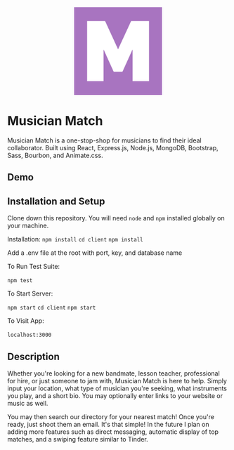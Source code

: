 <div align="center" margin-bottom="20px">
    <img src="client/src/images/mm_logo.png" alt="Logo" width="200" />
</div>

# Musician Match

Musician Match is a one-stop-shop for musicians to find their ideal collaborator. Built using React, Express.js, Node.js, MongoDB, Bootstrap, Sass, Bourbon, and Animate.css.

## Demo

<!-- ![Demo Animation](../assets/client/src/assets/images/mmgif1.gif) -->

## Installation and Setup

Clone down this repository. You will need `node` and `npm` installed globally on your machine.

Installation:
`npm install`
`cd client`
`npm install`

Add a .env file at the root with port, key, and database name

To Run Test Suite:

`npm test`

To Start Server:

`npm start`
`cd client`
`npm start`

To Visit App:

`localhost:3000`

## Description

Whether you're looking for a new bandmate, lesson teacher, professional for hire, or just someone to jam with, Musician Match is here to help. Simply input your location, what type of musician you're seeking, what instruments you play, and a short bio. You may optionally enter links to your website or music as well.

You may then search our directory for your nearest match! Once you're ready, just shoot them an email. It's that simple! In the future I plan on adding more features such as direct messaging, automatic display of top matches, and a swiping feature similar to Tinder.
